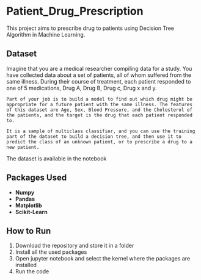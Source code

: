 # Patient_Drug_Prescription

This project aims to prescribe drug to patients using Decision Tree Algorithm in Machine Learning.

## Dataset

 Imagine that you are a medical researcher compiling data for a study. You have collected data about a set of patients, all of whom suffered from the same illness. During their course of treatment, each patient responded to one of 5 medications, Drug A, Drug B, Drug c, Drug x and y. 

    Part of your job is to build a model to find out which drug might be appropriate for a future patient with the same illness. The features of this dataset are Age, Sex, Blood Pressure, and the Cholesterol of the patients, and the target is the drug that each patient responded to.

    It is a sample of multiclass classifier, and you can use the training part of the dataset to build a decision tree, and then use it to predict the class of an unknown patient, or to prescribe a drug to a new patient.
    
   The dataset is available in the notebook
   
 
## Packages Used
*   **Numpy**
*   **Pandas**
*   **Matplotlib**
*   **Scikit-Learn**

## How to Run
1. Download the repository and store it in a folder
2. Install all the used packages
3. Open jupyter notebook and select the kernel where the packages are installed
4. Run the code
